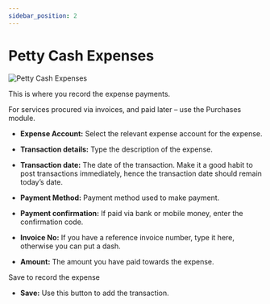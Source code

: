 ```yaml
---
sidebar_position: 2
---
```


# Petty Cash Expenses

![Petty Cash Expenses](/img/screenshots/petty_cash_expenses.png)

This is where you record the expense payments.

For services procured via invoices, and paid later – use the Purchases module.

- **Expense Account:** Select the relevant expense account for the expense.

- **Transaction details:** Type the description of the expense.

- **Transaction date:** The date of the transaction. Make it a good habit to post transactions immediately, hence the transaction date should remain today’s date.

- **Payment Method:** Payment method used to make payment.

- **Payment confirmation:** If paid via bank or mobile money, enter the confirmation code.

- **Invoice No:** If you have a reference invoice number, type it here, otherwise you can put a dash.

- **Amount:** The amount you have paid towards the expense.

Save to record the expense

- **Save:** Use this button to add the transaction.
